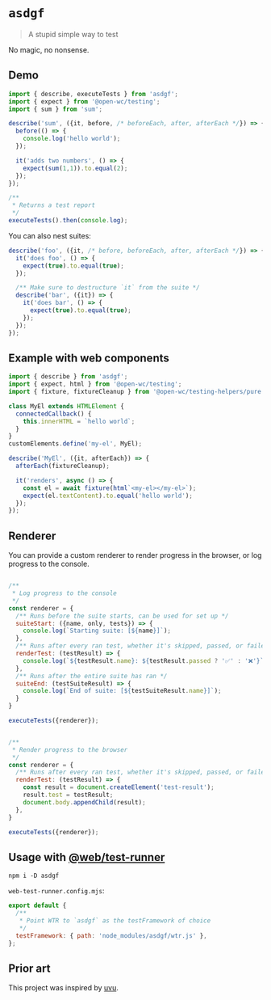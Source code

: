 # `asdgf`

> A stupid simple way to test

No magic, no nonsense.

## Demo

```js
import { describe, executeTests } from 'asdgf';
import { expect } from '@open-wc/testing';
import { sum } from 'sum';

describe('sum', ({it, before, /* beforeEach, after, afterEach */}) => {
  before(() => {
    console.log('hello world');
  });

  it('adds two numbers', () => {
    expect(sum(1,1)).to.equal(2);
  });
});

/**
 * Returns a test report
 */
executeTests().then(console.log);
```

You can also nest suites:
```js
describe('foo', ({it, /* before, beforeEach, after, afterEach */}) => {
  it('does foo', () => {
    expect(true).to.equal(true);
  });

  /** Make sure to destructure `it` from the suite */
  describe('bar', ({it}) => {
    it('does bar', () => {
      expect(true).to.equal(true);
    });
  });
});
```

## Example with web components

```js
import { describe } from 'asdgf';
import { expect, html } from '@open-wc/testing';
import { fixture, fixtureCleanup } from '@open-wc/testing-helpers/pure';

class MyEl extends HTMLElement {
  connectedCallback() {
    this.innerHTML = `hello world`;
  }
}
customElements.define('my-el', MyEl);

describe('MyEl', ({it, afterEach}) => {
  afterEach(fixtureCleanup);

  it('renders', async () => {
    const el = await fixture(html`<my-el></my-el>`);
    expect(el.textContent).to.equal('hello world');
  });
});
```

## Renderer

You can provide a custom renderer to render progress in the browser, or log progress to the console.

```js

/**
 * Log progress to the console
 */
const renderer = {
  /** Runs before the suite starts, can be used for set up */
  suiteStart: ({name, only, tests}) => {
    console.log(`Starting suite: [${name}]`);
  },
  /** Runs after every ran test, whether it's skipped, passed, or failed */
  renderTest: (testResult) => {
    console.log(`${testResult.name}: ${testResult.passed ? '✅' : '❌'}`);
  },
  /** Runs after the entire suite has ran */
  suiteEnd: (testSuiteResult) => {
    console.log(`End of suite: [${testSuiteResult.name}]`);
  }
}

executeTests({renderer});
```

```js

/**
 * Render progress to the browser
 */
const renderer = {
  /** Runs after every ran test, whether it's skipped, passed, or failed */
  renderTest: (testResult) => {
    const result = document.createElement('test-result');
    result.test = testResult;
    document.body.appendChild(result);
  },
}

executeTests({renderer});
```

## Usage with [@web/test-runner](https://www.npmjs.com/package/@web/test-runner)

```
npm i -D asdgf
```

`web-test-runner.config.mjs`:
```js
export default {
  /** 
   * Point WTR to `asdgf` as the testFramework of choice 
   */
  testFramework: { path: 'node_modules/asdgf/wtr.js' },
};
```

## Prior art
This project was inspired by [uvu](https://github.com/lukeed/uvu). 